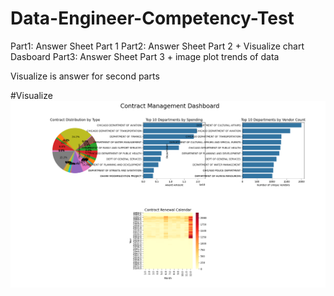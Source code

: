 # Data-Engineer-Competency-Test
Part1:  Answer Sheet Part 1
Part2: Answer Sheet Part 2 + Visualize chart Dasboard
Part3: Answer Sheet Part 3 + image plot trends of data

Visualize is answer for second parts 

#Visualize
![Dashboard Chart](image.png)
